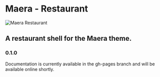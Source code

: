 # Maera - Restaurant

![Maera Restaurant](https://github.com/presscodes/maera-restaurant/blob/18454dc8f20c21d6407eddb9a4a59b09c2e66892/source/images/logo-dark.png)

## A restaurant shell for the Maera theme.
### 0.1.0

Documentation is currently available in the gh-pages branch and will be available online shortly.
